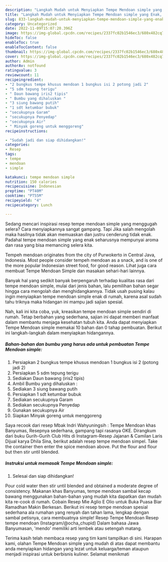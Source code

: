 ```yaml
---
description: "Langkah Mudah untuk Menyiapkan Tempe Mendoan simple yang Enak, Buat Buka Puasa Menggugah Selera"
title: "Langkah Mudah untuk Menyiapkan Tempe Mendoan simple yang Enak, Buat Buka Puasa Menggugah Selera"
slug: 833-langkah-mudah-untuk-menyiapkan-tempe-mendoan-simple-yang-enak-buat-buka-puasa-menggugah-selera
category: Uncategorized
date: 2022-11-09T15:07:20.396Z
image: https://img-global.cpcdn.com/recipes/2337fc02b1546ec3/680x482cq70/tempe-mendoan-simple-foto-resep-utama.jpg
hideToc: false
enableToc: true
enableTocContent: false
thumbnail: https://img-global.cpcdn.com/recipes/2337fc02b1546ec3/680x482cq70/tempe-mendoan-simple-foto-resep-utama.jpg
cover: https://img-global.cpcdn.com/recipes/2337fc02b1546ec3/680x482cq70/tempe-mendoan-simple-foto-resep-utama.jpg
author: Admin
authorAv: notfound
ratingvalue: 3
reviewcount: 11
recipeingredient:
- "2 bungkus tempe khusus mendoan 1 bungkus isi 2 potong jadi 2"
- "5 sdm tepung terigu"
- " Daun bawang iris2 tipis"
- " Bumbu yang dihaluskan "
- "3 siung bawang putih"
- "1 sdt ketumbar bubuk"
- "secukupnya Garam"
- "secukupnya Penyedap"
- "secukupnya Air"
- " Minyak goreng untuk menggoreng"
recipeinstructions:

- "Sudah jadi dan siap dihidangkan!"
categories:
- Resep
tags:
- tempe
- mendoan
- simple

katakunci: tempe mendoan simple 
nutrition: 150 calories
recipecuisine: Indonesian
preptime: "PT40M"
cooktime: "PT55M"
recipeyield: "4"
recipecategory: Lunch

---
```



Sedang mencari inspirasi resep tempe mendoan simple yang menggugah selera? Cara menyiapkannya sangat gampang. Tapi Jika salah mengolah maka hasilnya tidak akan memuaskan dan justru cenderung tidak enak. Padahal tempe mendoan simple yang enak seharusnya mempunyai aroma dan rasa yang bisa memancing selera kita.


Tempeh mendoan originates from the city of Purwokerto in Central Java, Indonesia. Most people consider tempeh mendoan as a snack, and is one of the more popular Indonesian street food, for good reason. Lihat juga cara membuat Tempe Mendoan Simple dan masakan sehari-hari lainnya.

Banyak hal yang sedikit banyak berpengaruh terhadap kualitas rasa dari tempe mendoan simple, mulai dari jenis bahan, lalu pemilihan bahan segar hingga cara mengolah dan menghidangkannya. Tidak usah pusing kalau ingin menyiapkan tempe mendoan simple enak di rumah, karena asal sudah tahu triknya maka hidangan ini mampu jadi sajian spesial.


Nah, kali ini kita coba, yuk, kreasikan tempe mendoan simple sendiri di rumah. Tetap berbahan yang sederhana, sajian ini dapat memberi manfaat dalam membantu menjaga kesehatan tubuh kita. Anda dapat menyiapkan Tempe Mendoan simple memakai 10 bahan dan 0 tahap pembuatan. Berikut ini langkah-langkah dalam menyiapkan hidangannya.

<!--inarticleads1-->

##### Bahan-bahan dan bumbu yang harus ada untuk pembuatan Tempe Mendoan simple:

1. Persiapkan 2 bungkus tempe khusus mendoan 1 bungkus isi 2 (potong jadi 2)
1. Persiapkan 5 sdm tepung terigu
1. Sediakan  Daun bawang (iris2 tipis)
1. Ambil  Bumbu yang dihaluskan :
1. Sediakan 3 siung bawang putih
1. Persiapkan 1 sdt ketumbar bubuk
1. Sediakan secukupnya Garam
1. Sediakan secukupnya Penyedap
1. Gunakan secukupnya Air
1. Siapkan  Minyak goreng untuk menggoreng


Saya recook dari resep Mbak Indri Wahyuningsih : Tempe Mendoan khas Banyumas, Resepnya sederhana, gampang tapi rasanya OKE. Dirangkum dari buku Gurih-Gurih Club Hits di Instagram-Resep Jajanan &amp; Camilan Laris Dijual karya Dhila Sina, berikut adalah resep tempe mendoan simpel. Take the container then enter the spice mendoan above. Put the flour and flour but then stir until blended. 

<!--inarticleads2-->

##### Instruksi untuk memasak Tempe Mendoan simple:


1. Selesai dan siap dihidangkan!

Pour cold water then stir until blended and obtained a moderate degree of consistency. Makanan khas Banyumas, tempe mendoan sambal kecap bawang menggunakan bahan-bahan yang mudah kita dapatkan dan mudah kita re-cook di rumah. Cobain Resep Mie Aglio E Olio untuk Buka Puasa Biar Ramadhan Makin Berkesan. Berikut ini resep tempe mendoan spesial sederhana ala rumahan yang renyah dan tahan lama, lengkap dengan sambal petisnya, cara membuatnya simple! Resep Tempe Mendoan Resep tempe mendoan (Instagram/@ocha_chupid) Dalam bahasa Jawa Banyumasan, &#39;mendo&#39; memiliki arti lembek atau setengah matang. 

Terima kasih telah membaca resep yang tim kami tampilkan di sini. Harapan kami, olahan Tempe Mendoan simple yang mudah di atas dapat membantu anda menyiapkan hidangan yang lezat untuk keluarga/teman ataupun menjadi inspirasi untuk berbisnis kuliner. Selamat menikmati
